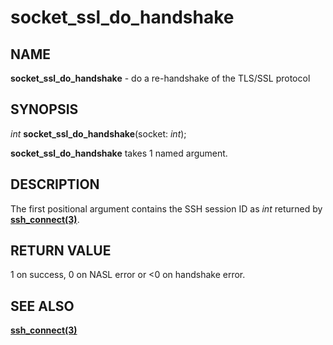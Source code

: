 # socket_ssl_do_handshake

## NAME

**socket_ssl_do_handshake** - do a re-handshake of the TLS/SSL protocol

## SYNOPSIS

*int* **socket_ssl_do_handshake**(socket: *int*);

**socket_ssl_do_handshake** takes 1 named argument.

## DESCRIPTION

The first positional argument contains the SSH session ID as *int* returned by **[ssh_connect(3)](ssh_connect.md)**.

## RETURN VALUE

1 on success, 0 on NASL error or <0 on handshake error.

## SEE ALSO

**[ssh_connect(3)](ssh_connect.md)**
